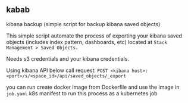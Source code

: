 ## kabab
kibana backup  (simple script for backup kibana saved objects)

This simple script automate the process of exporting your kibana saved objects (includes index pattern, dashboards, etc) located at `Stack Management > Saved Objects.`

Needs s3 credentials and your kibana credentials.

Using kibana API below call request:
`POST <kibana host>:<port>/s/<space_id>/api/saved_objects/_export`

you can run create docker image from Dockerfile and use the image in `job.yaml` k8s manifest to run this process as a kubernetes job

